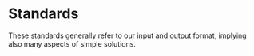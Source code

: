 # Standards

These standards generally refer to our input and output format, implying also many aspects of simple solutions.
